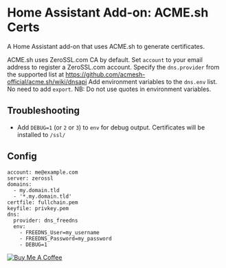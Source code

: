 # Home Assistant Add-on: ACME.sh Certs

A Home Assistant add-on that uses ACME.sh to generate certificates.

ACME.sh uses ZeroSSL.com CA by default.  Set `account` to your email address to register a ZeroSSL.com account.
Specify the `dns.provider` from the supported list at https://github.com/acmesh-official/acme.sh/wiki/dnsapi
Add environment variables to the `dns.env` list.  No need to add `export`.  NB: Do not use quotes in environment variables.

## Troubleshooting
- Add `DEBUG=1` (or `2` or `3`) to `env` for debug output.
Certificates will be installed to `/ssl/`

## Config
```
account: me@example.com
server: zerossl
domains:
  - my.domain.tld
  - '*.my.domain.tld'
certfile: fullchain.pem
keyfile: privkey.pem
dns:
  provider: dns_freedns
  env: 
    - FREEDNS_User=my_username
    - FREEDNS_Password=my_password
    - DEBUG=1
```

<a href="https://www.buymeacoffee.com/wernerhp" target="_blank"><img src="https://www.buymeacoffee.com/assets/img/custom_images/orange_img.png" alt="Buy Me A Coffee" style="height: auto !important;width: auto !important;" ></a>
